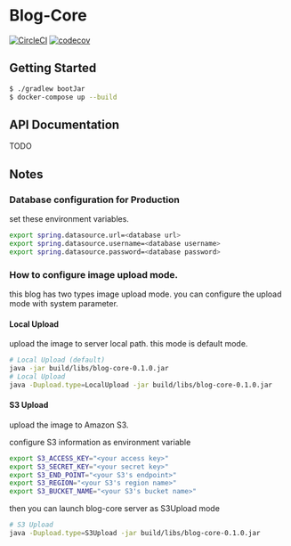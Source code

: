 # Blog-Core
[![CircleCI](https://circleci.com/gh/yuizho/blog-core/tree/master.svg?style=shield)](https://circleci.com/gh/yuizho/blog-core/tree/master)
[![codecov](https://codecov.io/gh/yuizho/blog-core/branch/master/graph/badge.svg)](https://codecov.io/gh/yuizho/blog-core)

## Getting Started
```bash
$ ./gradlew bootJar
$ docker-compose up --build
```

## API Documentation
TODO

## Notes
### Database configuration for Production
set these environment variables.

```bash
export spring.datasource.url=<database url>
export spring.datasource.username=<database username>
export spring.datasource.password=<database password>
```

### How to configure image upload mode.
this blog has two types image upload mode.
you can configure the upload mode with system parameter.

#### Local Upload
upload the image to server local path.
this mode is default mode.

```bash
# Local Upload (default)
java -jar build/libs/blog-core-0.1.0.jar
# Local Upload
java -Dupload.type=LocalUpload -jar build/libs/blog-core-0.1.0.jar
```

#### S3 Upload
upload the image to Amazon S3.

configure S3 information as environment variable

```bash
export S3_ACCESS_KEY="<your access key>"
export S3_SECRET_KEY="<your secret key>"
export S3_END_POINT="<your S3's endpoint>"
export S3_REGION="<your S3's region name>"
export S3_BUCKET_NAME="<your S3's bucket name>"
```

then you can launch blog-core server as S3Upload mode

```bash
# S3 Upload
java -Dupload.type=S3Upload -jar build/libs/blog-core-0.1.0.jar
```
